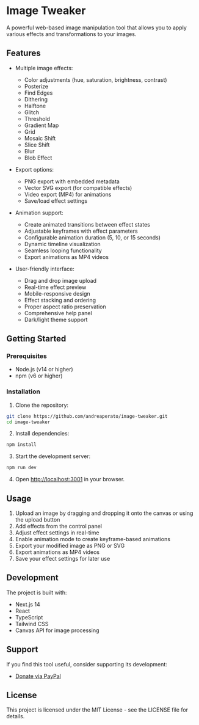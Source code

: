 # Image Tweaker

A powerful web-based image manipulation tool that allows you to apply various effects and transformations to your images.

## Features

- Multiple image effects:
  - Color adjustments (hue, saturation, brightness, contrast)
  - Posterize
  - Find Edges
  - Dithering
  - Halftone
  - Glitch
  - Threshold
  - Gradient Map
  - Grid
  - Mosaic Shift
  - Slice Shift
  - Blur
  - Blob Effect

- Export options:
  - PNG export with embedded metadata
  - Vector SVG export (for compatible effects)
  - Video export (MP4) for animations
  - Save/load effect settings

- Animation support:
  - Create animated transitions between effect states
  - Adjustable keyframes with effect parameters
  - Configurable animation duration (5, 10, or 15 seconds)
  - Dynamic timeline visualization
  - Seamless looping functionality
  - Export animations as MP4 videos

- User-friendly interface:
  - Drag and drop image upload
  - Real-time effect preview
  - Mobile-responsive design
  - Effect stacking and ordering
  - Proper aspect ratio preservation
  - Comprehensive help panel
  - Dark/light theme support

## Getting Started

### Prerequisites

- Node.js (v14 or higher)
- npm (v6 or higher)

### Installation

1. Clone the repository:
```bash
git clone https://github.com/andreaperato/image-tweaker.git
cd image-tweaker
```

2. Install dependencies:
```bash
npm install
```

3. Start the development server:
```bash
npm run dev
```

4. Open [http://localhost:3001](http://localhost:3001) in your browser.

## Usage

1. Upload an image by dragging and dropping it onto the canvas or using the upload button
2. Add effects from the control panel
3. Adjust effect settings in real-time
4. Enable animation mode to create keyframe-based animations
5. Export your modified image as PNG or SVG
6. Export animations as MP4 videos
7. Save your effect settings for later use

## Development

The project is built with:
- Next.js 14
- React
- TypeScript
- Tailwind CSS
- Canvas API for image processing

## Support

If you find this tool useful, consider supporting its development:
- [Donate via PayPal](https://www.paypal.com/donate/?hosted_button_id=BNU8J2MRNS4D4)

## License

This project is licensed under the MIT License - see the LICENSE file for details. 